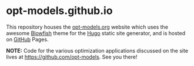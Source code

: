 # opt-models.github.io

This repository houses the [opt-models.org](https://opt-models.org/) website which uses the awesome [Blowfish](https://blowfish.page/) theme for the [Hugo](https://gohugo.io/) static site generator, and is hosted on [GitHub](https://pages.github.com/) Pages.

**NOTE:** Code for the various optimization applications discussed on the site lives at https://github.com/opt-models. See you there!